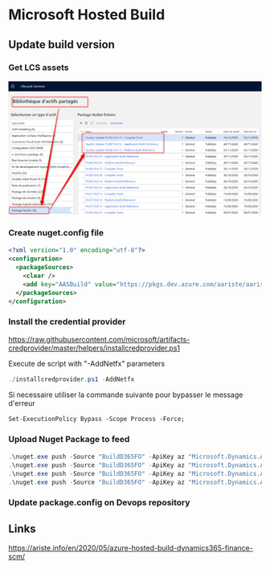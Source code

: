 # Microsoft Hosted Build

## Update build version

### Get LCS assets

![LCS Assets Package Nuget](./../Images/LCSPackageNuget.png)

### Create nuget.config file

``` XML
<?xml version="1.0" encoding="utf-8"?>
<configuration>
  <packageSources>
    <clear />
    <add key="AASBuild" value="https://pkgs.dev.azure.com/aariste/aariste365FO/_packaging/AASBuild/nuget/v3/index.json" />
  </packageSources>
</configuration>
```

### Install the credential provider

<https://raw.githubusercontent.com/microsoft/artifacts-credprovider/master/helpers/installcredprovider.ps1>

Execute de script with "-AddNetfx" parameters

``` PowerShell
./installcredprovider.ps1 -AddNetfx
```

Si necessaire utiliser la commande suivante pour bypasser le message d'erreur
```
Set-ExecutionPolicy Bypass -Scope Process -Force;
```

### Upload Nuget Package to feed

``` PowerShell
.\nuget.exe push -Source "BuildD365FO" -ApiKey az "Microsoft.Dynamics.AX.Application.DevALM.BuildXpp.nupkg"
.\nuget.exe push -Source "BuildD365FO" -ApiKey az "Microsoft.Dynamics.AX.ApplicationSuite.DevALM.BuildXpp.nupkg"
.\nuget.exe push -Source "BuildD365FO" -ApiKey az "Microsoft.Dynamics.AX.Platform.CompilerPackage.nupkg"
.\nuget.exe push -Source "BuildD365FO" -ApiKey az "Microsoft.Dynamics.AX.Platform.DevALM.BuildXpp.nupkg"
```

### Update package.config on Devops repository

## Links

<https://ariste.info/en/2020/05/azure-hosted-build-dynamics365-finance-scm/>

